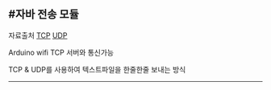 #자바 전송 모듈
---

자료출처
[TCP](http://pulsebeat.tistory.com/24)
[UDP](http://hellonewworld.tistory.com/166)

Arduino wifi TCP 서버와 통신가능

TCP & UDP를 사용하여 텍스트파일을 한줄한줄 보내는 방식

---
